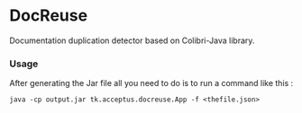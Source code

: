# DocReuse
Documentation duplication detector based on Colibri-Java library.

### Usage
After generating the Jar file all you need to do is to run a command like this :

    java -cp output.jar tk.acceptus.docreuse.App -f <thefile.json>